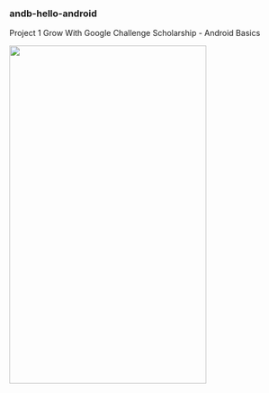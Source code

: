 ### andb-hello-android

Project 1 Grow With Google Challenge Scholarship - Android Basics 

<a href="url"><img src="https://user-images.githubusercontent.com/33797772/34857665-b5c81a5c-f711-11e7-8439-3f5dd7d74856.png" align="left" height="600" width="350" ></a>
